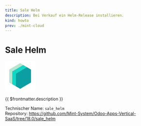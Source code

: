 ```yaml
---
title: Sale Helm
description: Bei Verkauf ein Helm-Release installieren.
kind: howto
prev: ./mint-cloud
---
```


# Sale Helm

![icon_oms_box](attachments/icons_odoo_mint_system.png)

{{ $frontmatter.description }}

Technischer Name: `sale_helm`\
Repository: <https://github.com/Mint-System/Odoo-Apps-Vertical-SaaS/tree/18.0/sale_helm>
